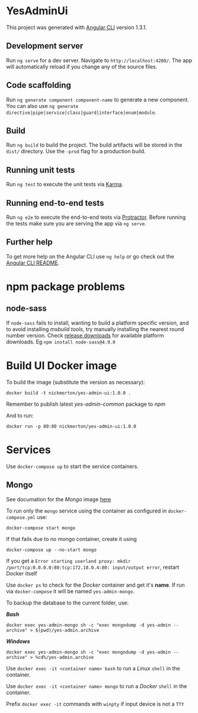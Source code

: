 # YesAdminUi

This project was generated with [Angular CLI](https://github.com/angular/angular-cli) version 1.3.1.

## Development server

Run `ng serve` for a dev server. Navigate to `http://localhost:4200/`. The app will automatically reload if you change any of the source files.

## Code scaffolding

Run `ng generate component component-name` to generate a new component. You can also use `ng generate directive|pipe|service|class|guard|interface|enum|module`.

## Build

Run `ng build` to build the project. The build artifacts will be stored in the `dist/` directory. Use the `-prod` flag for a production build.

## Running unit tests

Run `ng test` to execute the unit tests via [Karma](https://karma-runner.github.io).

## Running end-to-end tests

Run `ng e2e` to execute the end-to-end tests via [Protractor](http://www.protractortest.org/).
Before running the tests make sure you are serving the app via `ng serve`.

## Further help

To get more help on the Angular CLI use `ng help` or go check out the [Angular CLI README](https://github.com/angular/angular-cli/blob/master/README.md).

# npm package problems

## node-sass

If `node-sass` fails to install, wanting to build a platform specific version, and to avoid installing *msbuild tools*, try manually installing the nearest round number version. Check [release downloads](https://github.com/sass/node-sass/releases) for available platform downloads. Eg `npm install node-sass@4.9.0`

# Build UI Docker image

To build the image (substitute the version as necessary):

```
docker build -t nickmorton/yes-admin-ui:1.0.0 .
```

Remember to publish latest *yes-admin-common* package to *npm*

And to run:

```
docker run -p 80:80 nickmorton/yes-admin-ui:1.0.0
```

# Services

Use `docker-compose up` to start the service containers.

## Mongo

See documation for the *Mongo* image [here](https://docs.docker.com/samples/library/mongo/)

To run only the `mongo` service using the container as configured in `docker-compose.yml` use:

```
docker-compose start mongo
```

If that fails due to no mongo container, create it using

```
docker-compose up --no-start mongo
```

If you get a `Error starting userland proxy: mkdir /port/tcp:0.0.0.0:80:tcp:172.18.0.4:80: input/output error`, restart Docker itself

Use `docker ps` to check for the *Docker* container and get it's __name__. If run via `docker-compose` it will be named `yes-admin-mongo`.

To backup the database to the current folder, use:

***Bash***
```
docker exec yes-admin-mongo sh -c "exec mongodump -d yes-admin --archive" > $(pwd)/yes-admin.archive
```

***Windows***
```
docker exec yes-admin-mongo sh -c "exec mongodump -d yes-admin --archive" > %cd%/yes-admin.archive
```

Use `docker exec -it <container name> bash` to run a *Linux* `shell` in the container.

Use `docker exec -it <container name> mongo` to run a *Docker* `shell` in the container.

Prefix `docker exec -it` commands with `winpty` if input device is not a `TTY`